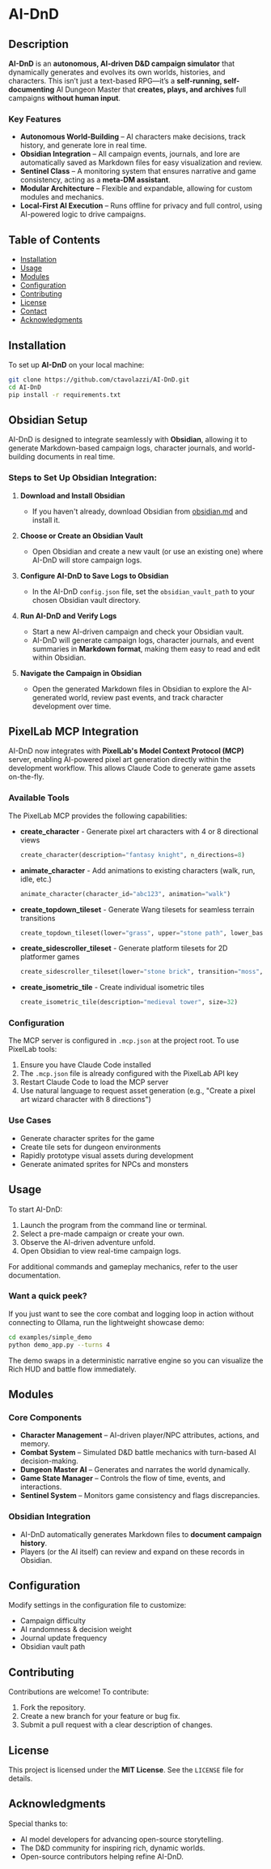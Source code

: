 # AI-DnD  

## Description  
**AI-DnD** is an **autonomous, AI-driven D&D campaign simulator** that dynamically generates and evolves its own worlds, histories, and characters. This isn’t just a text-based RPG—it’s a **self-running, self-documenting** AI Dungeon Master that **creates, plays, and archives** full campaigns **without human input**.  

### Key Features  
- **Autonomous World-Building** – AI characters make decisions, track history, and generate lore in real time.  
- **Obsidian Integration** – All campaign events, journals, and lore are automatically saved as Markdown files for easy visualization and review.  
- **Sentinel Class** – A monitoring system that ensures narrative and game consistency, acting as a **meta-DM assistant**.  
- **Modular Architecture** – Flexible and expandable, allowing for custom modules and mechanics.  
- **Local-First AI Execution** – Runs offline for privacy and full control, using AI-powered logic to drive campaigns.  

## Table of Contents  
- [Installation](#installation)  
- [Usage](#usage)  
- [Modules](#modules)  
- [Configuration](#configuration)  
- [Contributing](#contributing)  
- [License](#license)  
- [Contact](#contact)  
- [Acknowledgments](#acknowledgments)  

## Installation  
To set up **AI-DnD** on your local machine:  
```bash
git clone https://github.com/ctavolazzi/AI-DnD.git
cd AI-DnD
pip install -r requirements.txt
```

## Obsidian Setup  
AI-DnD is designed to integrate seamlessly with **Obsidian**, allowing it to generate Markdown-based campaign logs, character journals, and world-building documents in real time.  

### Steps to Set Up Obsidian Integration:  
1. **Download and Install Obsidian**  
   - If you haven't already, download Obsidian from [obsidian.md](https://obsidian.md/) and install it.  

2. **Choose or Create an Obsidian Vault**  
   - Open Obsidian and create a new vault (or use an existing one) where AI-DnD will store campaign logs.  

3. **Configure AI-DnD to Save Logs to Obsidian**  
   - In the AI-DnD `config.json` file, set the `obsidian_vault_path` to your chosen Obsidian vault directory.  

4. **Run AI-DnD and Verify Logs**  
   - Start a new AI-driven campaign and check your Obsidian vault.  
   - AI-DnD will generate campaign logs, character journals, and event summaries in **Markdown format**, making them easy to read and edit within Obsidian.  

5. **Navigate the Campaign in Obsidian**  
   - Open the generated Markdown files in Obsidian to explore the AI-generated world, review past events, and track character development over time.  

## PixelLab MCP Integration

AI-DnD now integrates with **PixelLab's Model Context Protocol (MCP)** server, enabling AI-powered pixel art generation directly within the development workflow. This allows Claude Code to generate game assets on-the-fly.

### Available Tools

The PixelLab MCP provides the following capabilities:

- **create_character** - Generate pixel art characters with 4 or 8 directional views
  ```python
  create_character(description="fantasy knight", n_directions=8)
  ```

- **animate_character** - Add animations to existing characters (walk, run, idle, etc.)
  ```python
  animate_character(character_id="abc123", animation="walk")
  ```

- **create_topdown_tileset** - Generate Wang tilesets for seamless terrain transitions
  ```python
  create_topdown_tileset(lower="grass", upper="stone path", lower_base_tile_id=0)
  ```

- **create_sidescroller_tileset** - Generate platform tilesets for 2D platformer games
  ```python
  create_sidescroller_tileset(lower="stone brick", transition="moss", base_tile_id=0)
  ```

- **create_isometric_tile** - Create individual isometric tiles
  ```python
  create_isometric_tile(description="medieval tower", size=32)
  ```

### Configuration

The MCP server is configured in `.mcp.json` at the project root. To use PixelLab tools:

1. Ensure you have Claude Code installed
2. The `.mcp.json` file is already configured with the PixelLab API key
3. Restart Claude Code to load the MCP server
4. Use natural language to request asset generation (e.g., "Create a pixel art wizard character with 8 directions")

### Use Cases

- Generate character sprites for the game
- Create tile sets for dungeon environments
- Rapidly prototype visual assets during development
- Generate animated sprites for NPCs and monsters

## Usage
To start AI-DnD:

1. Launch the program from the command line or terminal.
2. Select a pre-made campaign or create your own.
3. Observe the AI-driven adventure unfold.
4. Open Obsidian to view real-time campaign logs.

For additional commands and gameplay mechanics, refer to the user documentation.

### Want a quick peek?
If you just want to see the core combat and logging loop in action without
connecting to Ollama, run the lightweight showcase demo:

```bash
cd examples/simple_demo
python demo_app.py --turns 4
```

The demo swaps in a deterministic narrative engine so you can visualize the
Rich HUD and battle flow immediately.

## Modules  
### Core Components  
- **Character Management** – AI-driven player/NPC attributes, actions, and memory.  
- **Combat System** – Simulated D&D battle mechanics with turn-based AI decision-making.  
- **Dungeon Master AI** – Generates and narrates the world dynamically.  
- **Game State Manager** – Controls the flow of time, events, and interactions.  
- **Sentinel System** – Monitors game consistency and flags discrepancies.  

### Obsidian Integration  
- AI-DnD automatically generates Markdown files to **document campaign history**.  
- Players (or the AI itself) can review and expand on these records in Obsidian.  

## Configuration  
Modify settings in the configuration file to customize:  
- Campaign difficulty  
- AI randomness & decision weight  
- Journal update frequency  
- Obsidian vault path  

## Contributing  
Contributions are welcome! To contribute:  

1. Fork the repository.  
2. Create a new branch for your feature or bug fix.  
3. Submit a pull request with a clear description of changes.  

## License  
This project is licensed under the **MIT License**. See the `LICENSE` file for details.  

## Acknowledgments  
Special thanks to:  
- AI model developers for advancing open-source storytelling.  
- The D&D community for inspiring rich, dynamic worlds.  
- Open-source contributors helping refine AI-DnD.  
